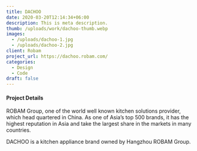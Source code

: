 ```yaml
---
title: DACHOO
date: 2020-03-20T12:14:34+06:00
description: This is meta description.
thumb: /uploads/work/dachoo-thumb.webp
images:
  - /uploads/dachoo-1.jpg
  - /uploads/dachoo-2.jpg
client: Robam
project_url: https://dachoo.robam.com/
categories:
  - Design
  - Code
draft: false
---
```


#### Project Details

ROBAM Group, one of the world well known kitchen solutions provider, which head quartered in China. As one of Asia’s top 500 brands, it has the highest reputation in Asia and take the largest share in the markets in many countries.

DACHOO is a kitchen appliance brand owned by Hangzhou ROBAM Group.